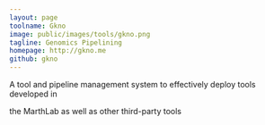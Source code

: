 ```yaml
---
layout: page
toolname: Gkno
image: public/images/tools/gkno.png
tagline: Genomics Pipelining
homepage: http://gkno.me
github: gkno
---
```


A tool and pipeline management system to effectively deploy tools developed in 

the MarthLab as well as other third-party tools
